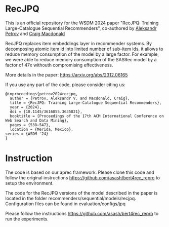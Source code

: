 # RecJPQ

This is an official repository for the WSDM 2024 paper "RecJPQ: Training Large-Catalogue Sequential Recommenders", co-authored by [Aleksandr Petrov](https://asash.github.io) and [Craig Macdonald](https://www.dcs.gla.ac.uk/~craigm/)

RecJPQ replaces item embeddings layer in recommender systems. By decomposing atomic item id into limited number of sub-item ids, it allows to reduce memory consumption of the model by a large factor. For example, we were able to reduce memory consumption of the SASRec model by a factor of 47x withouth compromising effectiveness. 

More details in the paper: https://arxiv.org/abs/2312.06165


If you use any part of the code, please consider citing us: 

```
@inproceedings{petrov2024recjpq,
  author = {Petrov, Aleksandr V. and Macdonald, Craig},
  title = {RecJPQ: Training Large-Catalogue Sequential Recommenders},
  year = {2024},
  doi = {10.1145/3616855.3635821},
  booktitle = {Proceedings of the 17th ACM International Conference on Web Search and Data Mining},
  pages = {538–547},
  location = {Merida, Mexico},
series = {WSDM '24}
}
```
# Instruction

The code is based on  our aprec framework. Please clone this code and follow the original instructions https://github.com/asash/bert4rec_repro to setup the environment. 

The code for the RecJPQ versions of the model described in the paper is located in the folder recommenders/sequential/models/recjpq. 
Configuration files can be found in evaluation/configs/jpq

Please follow the instructions https://github.com/asash/bert4rec_repro to run the experiments. 

